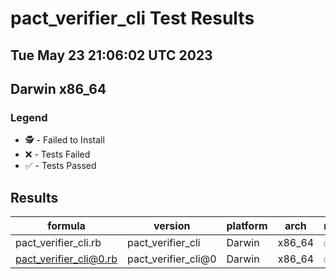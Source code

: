 # pact_verifier_cli Test Results
## Tue May 23 21:06:02 UTC 2023
## Darwin x86_64
### Legend
- 🕵️ - Failed to Install
- ❌ - Tests Failed
- ✅ - Tests Passed

## Results
| formula | version | platform | arch | result |
| ------- | ------- | -------- | ---- | ------ |
| pact_verifier_cli.rb | pact_verifier_cli | Darwin | x86_64 | ✅ |
| pact_verifier_cli@0.rb | pact_verifier_cli@0 | Darwin | x86_64 | ✅ |
